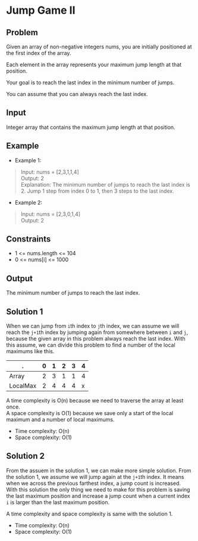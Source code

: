 # Jump Game II

## Problem

Given an array of non-negative integers nums, you are initially positioned at the first index of the array.

Each element in the array represents your maximum jump length at that position.

Your goal is to reach the last index in the minimum number of jumps.

You can assume that you can always reach the last index.

## Input

Integer array that contains the maximum jump length at that position.

## Example

- Example 1:

>Input: nums = [2,3,1,1,4]  
Output: 2  
Explanation: The minimum number of jumps to reach the last index is 2. Jump 1 step from index 0 to 1, then 3 steps to the last index.  

- Example 2:

>Input: nums = [2,3,0,1,4]  
Output: 2

## Constraints

- 1 <= nums.length <= 104
- 0 <= nums[i] <= 1000

## Output

The minimum number of jumps to reach the last index.

## Solution 1

When we can jump from `i`th index to `j`th index, we can assume we will reach the `j+1`th index by jumping again from somewhere between `i` and `j`, because the given array in this problem always reach the last index. With this assume, we can divide this problem to find a number of the local maximums like this.

.|0|1|2|3|4
----|----|----|----|----|----|
Array|2|3|1|1|4
LocalMax|2|4|4|4|x

A time complexity is O(n) because we need to traverse the array at least once.  
A space complexity is O(1) because we save only a start of the local maximum and a number of local maximums.  

- Time complexity: O(n)
- Space complexity: O(1)

## Solution 2

From the assuem in the solution 1, we can make more simple solution. From the solution 1, we assume we will jump again at the `j+1`th index. It means when we across the previous farthest index, a jump count is increased.  
With this solution the only thing we need to make for this problem is saving the last maximum position and increase a jump count when a current index `i` is larger than the last maximum position.

A time complexity and space complexity is same with the solution 1.

- Time complexity: O(n)
- Space complexity: O(1)
